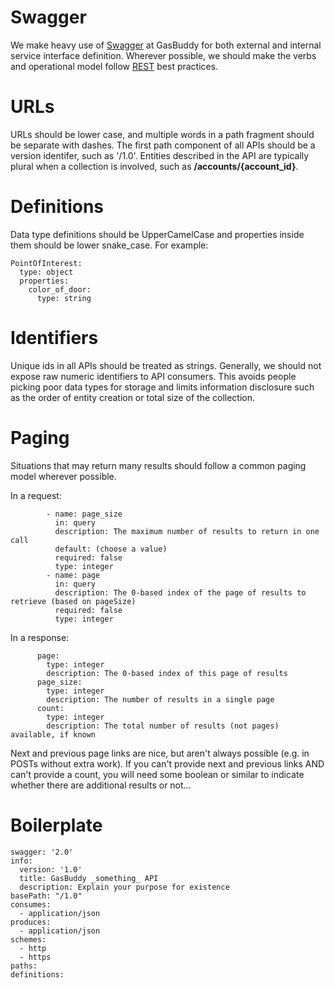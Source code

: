 Swagger
=======

We make heavy use of [Swagger](http://swagger.io/) at GasBuddy for both external and internal service interface definition.
Wherever possible, we should make the verbs and operational model follow [REST](https://en.wikipedia.org/wiki/Representational_state_transfer)
best practices.

URLs
====
URLs should be lower case, and multiple words in a path fragment should be separate with dashes.
The first path component of all APIs should be a version identifer, such as '/1.0'. Entities
described in the API are typically plural when a collection is involved, such as **/accounts/{account_id}**.

Definitions
=======
Data type definitions should be UpperCamelCase and properties inside them should be 
lower snake_case. For example:

```
PointOfInterest:
  type: object
  properties:
    color_of_door:
      type: string
```

Identifiers
===========
Unique ids in all APIs should be treated as strings. Generally, we should not expose raw numeric identifiers to API consumers. This avoids people picking poor data types for storage and limits information disclosure such as the order
of entity creation or total size of the collection.

Paging
======
Situations that may return many results should follow a common paging model wherever possible.

In a request:
```
        - name: page_size
          in: query
          description: The maximum number of results to return in one call
          default: (choose a value)
          required: false
          type: integer
        - name: page
          in: query
          description: The 0-based index of the page of results to retrieve (based on pageSize)
          required: false
          type: integer
```

In a response:
```
      page:
        type: integer
        description: The 0-based index of this page of results
      page_size:
        type: integer
        description: The number of results in a single page
      count:
        type: integer
        description: The total number of results (not pages) available, if known      
```

Next and previous page links are nice, but aren't always possible (e.g. in POSTs without extra work).
If you can't provide next and previous links AND can't provide a count, you will need some
boolean or similar to indicate whether there are additional results or not...

Boilerplate
===========
```
swagger: '2.0'
info:
  version: '1.0'
  title: GasBuddy _something_ API
  description: Explain your purpose for existence
basePath: "/1.0"
consumes:
  - application/json
produces:
  - application/json
schemes:
  - http
  - https
paths:
definitions:
```
